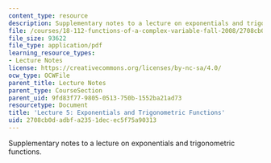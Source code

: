 ```yaml
---
content_type: resource
description: Supplementary notes to a lecture on exponentials and trigonometric functions.
file: /courses/18-112-functions-of-a-complex-variable-fall-2008/2708cb0dadbfa2351decec5f75a90313_lecture5.pdf
file_size: 93622
file_type: application/pdf
learning_resource_types:
- Lecture Notes
license: https://creativecommons.org/licenses/by-nc-sa/4.0/
ocw_type: OCWFile
parent_title: Lecture Notes
parent_type: CourseSection
parent_uid: 9fd83f77-9805-0513-750b-1552ba21ad73
resourcetype: Document
title: 'Lecture 5: Exponentials and Trigonometric Functions'
uid: 2708cb0d-adbf-a235-1dec-ec5f75a90313
---
```

Supplementary notes to a lecture on exponentials and trigonometric functions.